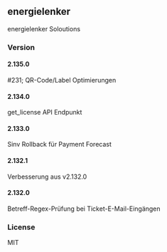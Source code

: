 ## energielenker
energielenker Soloutions

### Version
#### 2.135.0
#231; QR-Code/Label Optimierungen
#### 2.134.0
get_license API Endpunkt
#### 2.133.0
Sinv Rollback für Payment Forecast
#### 2.132.1
Verbesserung aus v2.132.0
#### 2.132.0
Betreff-Regex-Prüfung bei Ticket-E-Mail-Eingängen

### License
MIT